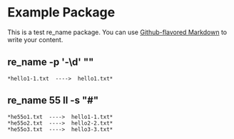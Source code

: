 # Example Package

This is a test re_name package. You can use
[Github-flavored Markdown](https://guides.github.com/features/mastering-markdown/)
to write your content.

## re_name -p '\-\d' ""
    *hello1-1.txt  ---->  hello1.txt*

## re_name 55 ll -s "#"
    *he55o1.txt  ---->  hello1-1.txt*
    *he55o2.txt  ---->  hello2-2.txt*
    *he55o3.txt  ---->  hello3-3.txt*